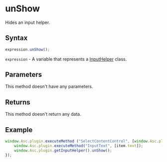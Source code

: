 # unShow

Hides an input helper.

## Syntax

```javascript
expression.unShow();
```

`expression` - A variable that represents a [InputHelper](../InputHelper.md) class.

## Parameters

This method doesn't have any parameters.

## Returns

This method doesn't return any data.

## Example

```javascript editor-pptx
window.Asc.plugin.executeMethod ("SelectContentControl", [window.Asc.plugin.currentContentControl.InternalId], function() {
    window.Asc.plugin.executeMethod("InputText", [item.text]);
    window.Asc.plugin.getInputHelper().unShow();
});
```
